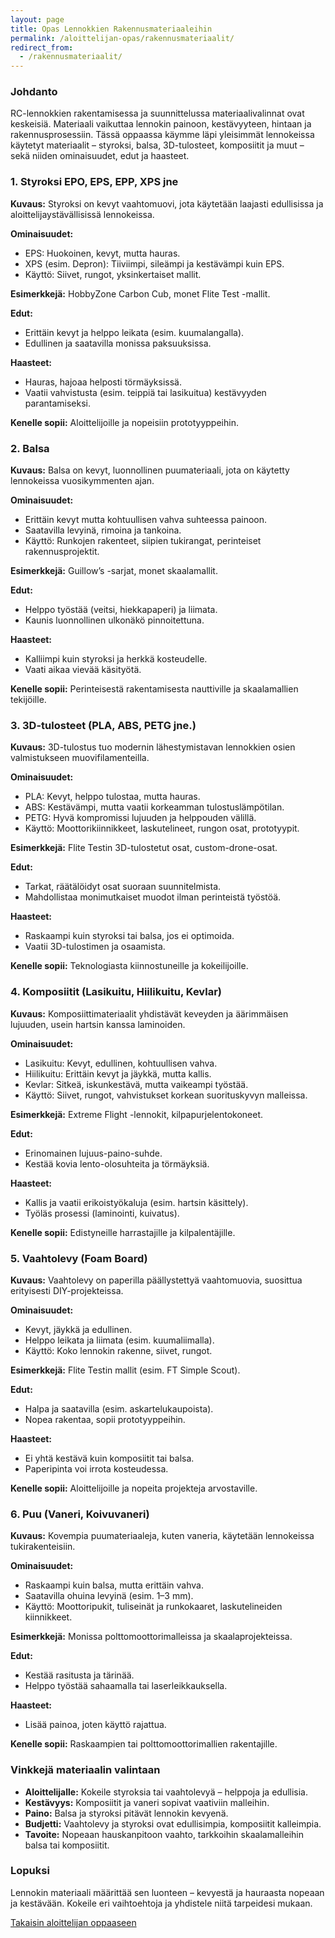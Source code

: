 ```yaml
---
layout: page
title: Opas Lennokkien Rakennusmateriaaleihin
permalink: /aloittelijan-opas/rakennusmateriaalit/
redirect_from:
  - /rakennusmateriaalit/
---
```



### Johdanto

RC-lennokkien rakentamisessa ja suunnittelussa materiaalivalinnat ovat keskeisiä. Materiaali vaikuttaa lennokin painoon, kestävyyteen, hintaan ja rakennusprosessiin. Tässä oppaassa käymme läpi yleisimmät lennokeissa käytetyt materiaalit – styroksi, balsa, 3D-tulosteet, komposiitit ja muut – sekä niiden ominaisuudet, edut ja haasteet.

### 1. Styroksi EPO, EPS, EPP, XPS jne

**Kuvaus:** Styroksi on kevyt vaahtomuovi, jota käytetään laajasti edullisissa ja aloittelijaystävällisissä lennokeissa.

**Ominaisuudet:**

* EPS: Huokoinen, kevyt, mutta hauras.
* XPS (esim. Depron): Tiiviimpi, sileämpi ja kestävämpi kuin EPS.
* Käyttö: Siivet, rungot, yksinkertaiset mallit.

**Esimerkkejä:** HobbyZone Carbon Cub, monet Flite Test -mallit.

**Edut:**

* Erittäin kevyt ja helppo leikata (esim. kuumalangalla).
* Edullinen ja saatavilla monissa paksuuksissa.

**Haasteet:**

* Hauras, hajoaa helposti törmäyksissä.
* Vaatii vahvistusta (esim. teippiä tai lasikuitua) kestävyyden parantamiseksi.

**Kenelle sopii:** Aloittelijoille ja nopeisiin prototyyppeihin.

### 2. Balsa

**Kuvaus:** Balsa on kevyt, luonnollinen puumateriaali, jota on käytetty lennokeissa vuosikymmenten ajan.

**Ominaisuudet:**

* Erittäin kevyt mutta kohtuullisen vahva suhteessa painoon.
* Saatavilla levyinä, rimoina ja tankoina.
* Käyttö: Runkojen rakenteet, siipien tukirangat, perinteiset rakennusprojektit.

**Esimerkkejä:** Guillow’s -sarjat, monet skaalamallit.

**Edut:**

* Helppo työstää (veitsi, hiekkapaperi) ja liimata.
* Kaunis luonnollinen ulkonäkö pinnoitettuna.

**Haasteet:**

* Kalliimpi kuin styroksi ja herkkä kosteudelle.
* Vaati aikaa vievää käsityötä.

**Kenelle sopii:** Perinteisestä rakentamisesta nauttiville ja skaalamallien tekijöille.

### 3. 3D-tulosteet (PLA, ABS, PETG jne.)

**Kuvaus:** 3D-tulostus tuo modernin lähestymistavan lennokkien osien valmistukseen muovifilamenteilla.

**Ominaisuudet:**

* PLA: Kevyt, helppo tulostaa, mutta hauras.
* ABS: Kestävämpi, mutta vaatii korkeamman tulostuslämpötilan.
* PETG: Hyvä kompromissi lujuuden ja helppouden välillä.
* Käyttö: Moottorikiinnikkeet, laskutelineet, rungon osat, prototyypit.

**Esimerkkejä:** Flite Testin 3D-tulostetut osat, custom-drone-osat.

**Edut:**

* Tarkat, räätälöidyt osat suoraan suunnitelmista.
* Mahdollistaa monimutkaiset muodot ilman perinteistä työstöä.

**Haasteet:**

* Raskaampi kuin styroksi tai balsa, jos ei optimoida.
* Vaatii 3D-tulostimen ja osaamista.

**Kenelle sopii:** Teknologiasta kiinnostuneille ja kokeilijoille.

### 4. Komposiitit (Lasikuitu, Hiilikuitu, Kevlar)

**Kuvaus:** Komposiittimateriaalit yhdistävät keveyden ja äärimmäisen lujuuden, usein hartsin kanssa laminoiden.

**Ominaisuudet:**

* Lasikuitu: Kevyt, edullinen, kohtuullisen vahva.
* Hiilikuitu: Erittäin kevyt ja jäykkä, mutta kallis.
* Kevlar: Sitkeä, iskunkestävä, mutta vaikeampi työstää.
* Käyttö: Siivet, rungot, vahvistukset korkean suorituskyvyn malleissa.

**Esimerkkejä:** Extreme Flight -lennokit, kilpapurjelentokoneet.

**Edut:**

* Erinomainen lujuus-paino-suhde.
* Kestää kovia lento-olosuhteita ja törmäyksiä.

**Haasteet:**

* Kallis ja vaatii erikoistyökaluja (esim. hartsin käsittely).
* Työläs prosessi (laminointi, kuivatus).

**Kenelle sopii:** Edistyneille harrastajille ja kilpalentäjille.

### 5. Vaahtolevy (Foam Board)

**Kuvaus:** Vaahtolevy on paperilla päällystettyä vaahtomuovia, suosittua erityisesti DIY-projekteissa.

**Ominaisuudet:**

* Kevyt, jäykkä ja edullinen.
* Helppo leikata ja liimata (esim. kuumaliimalla).
* Käyttö: Koko lennokin rakenne, siivet, rungot.

**Esimerkkejä:** Flite Testin mallit (esim. FT Simple Scout).

**Edut:**

* Halpa ja saatavilla (esim. askartelukaupoista).
* Nopea rakentaa, sopii prototyyppeihin.

**Haasteet:**

* Ei yhtä kestävä kuin komposiitit tai balsa.
* Paperipinta voi irrota kosteudessa.

**Kenelle sopii:** Aloittelijoille ja nopeita projekteja arvostaville.

### 6. Puu (Vaneri, Koivuvaneri)

**Kuvaus:** Kovempia puumateriaaleja, kuten vaneria, käytetään lennokeissa tukirakenteisiin.

**Ominaisuudet:**

* Raskaampi kuin balsa, mutta erittäin vahva.
* Saatavilla ohuina levyinä (esim. 1–3 mm).
* Käyttö: Moottoripukit, tuliseinät ja runkokaaret, laskutelineiden kiinnikkeet.

**Esimerkkejä:** Monissa polttomoottorimalleissa ja skaalaprojekteissa.

**Edut:**

* Kestää rasitusta ja tärinää.
* Helppo työstää sahaamalla tai laserleikkauksella.

**Haasteet:**

* Lisää painoa, joten käyttö rajattua.

**Kenelle sopii:** Raskaampien tai polttomoottorimallien rakentajille.

### Vinkkejä materiaalin valintaan

* **Aloittelijalle:** Kokeile styroksia tai vaahtolevyä – helppoja ja edullisia.
* **Kestävyys:** Komposiitit ja vaneri sopivat vaativiin malleihin.
* **Paino:** Balsa ja styroksi pitävät lennokin kevyenä.
* **Budjetti:** Vaahtolevy ja styroksi ovat edullisimpia, komposiitit kalleimpia.
* **Tavoite:** Nopeaan hauskanpitoon vaahto, tarkkoihin skaalamalleihin balsa tai komposiitit.

### Lopuksi

Lennokin materiaali määrittää sen luonteen – kevyestä ja hauraasta nopeaan ja kestävään. Kokeile eri vaihtoehtoja ja yhdistele niitä tarpeidesi mukaan.

<div class="button-container">
<a href="/aloittelijan-opas/" class="button-link">Takaisin aloittelijan oppaaseen</a>
</div>
